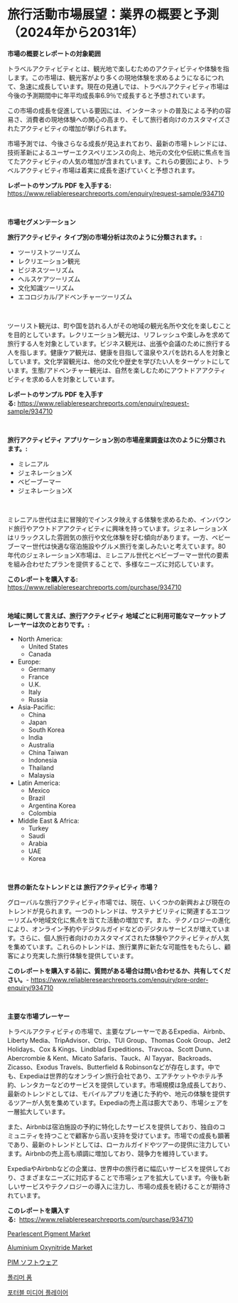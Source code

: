 <p><h1>旅行活動市場展望：業界の概要と予測（2024年から2031年）</h1></p><p><strong>市場の概要とレポートの対象範囲</strong></p>
<p><p>トラベルアクティビティとは、観光地で楽しむためのアクティビティや体験を指します。この市場は、観光客がより多くの現地体験を求めるようになるにつれて、急速に成長しています。現在の見通しでは、トラベルアクティビティ市場は今後の予測期間中に年平均成長率6.9％で成長すると予想されています。</p><p>この市場の成長を促進している要因には、インターネットの普及による予約の容易さ、消費者の現地体験への関心の高まり、そして旅行者向けのカスタマイズされたアクティビティの増加が挙げられます。</p><p>市場予測では、今後さらなる成長が見込まれており、最新の市場トレンドには、技術革新によるユーザーエクスペリエンスの向上、地元の文化や伝統に焦点を当てたアクティビティの人気の増加が含まれています。これらの要因により、トラベルアクティビティ市場は着実に成長を遂げていくと予想されます。</p></p>
<p><strong>レポートのサンプル PDF を入手する:</strong> <a href="https://www.reliableresearchreports.com/enquiry/request-sample/934710">https://www.reliableresearchreports.com/enquiry/request-sample/934710</a></p>
<p>&nbsp;</p>
<p><strong>市場セグメンテーション</strong></p>
<p><strong>旅行アクティビティ タイプ別の市場分析は次のように分類されます。:</strong></p>
<p><ul><li>ツーリストツーリズム</li><li>レクリエーション観光</li><li>ビジネスツーリズム</li><li>ヘルスケアツーリズム</li><li>文化知識ツーリズム</li><li>エコロジカル/アドベンチャーツーリズム</li></ul></p>
<p>&nbsp;</p>
<p><p>ツーリスト観光は、町や国を訪れる人がその地域の観光名所や文化を楽しむことを目的としています。レクリエーション観光は、リフレッシュや楽しみを求めて旅行する人を対象としています。ビジネス観光は、出張や会議のために旅行する人を指します。健康ケア観光は、健康を目指して温泉やスパを訪れる人を対象としています。文化学習観光は、他の文化や歴史を学びたい人をターゲットにしています。生態/アドベンチャー観光は、自然を楽しむためにアウトドアアクティビティを求める人を対象としています。</p></p>
<p><strong>レポートのサンプル PDF を入手する:</strong>&nbsp;<a href="https://www.reliableresearchreports.com/enquiry/request-sample/934710">https://www.reliableresearchreports.com/enquiry/request-sample/934710</a></p>
<p>&nbsp;</p>
<p><strong> 旅行アクティビティ アプリケーション別の市場産業調査は次のように分類されます。:</strong></p>
<p><ul><li>ミレニアル</li><li>ジェネレーションX</li><li>ベビーブーマー</li><li>ジェネレーションX</li></ul></p>
<p>&nbsp;</p>
<p><p>ミレニアル世代は主に冒険的でインスタ映えする体験を求めるため、インバウンド旅行やアウトドアアクティビティに興味を持っています。ジェネレーションXはリラックスした雰囲気の旅行や文化体験を好む傾向があります。一方、ベビーブーマー世代は快適な宿泊施設やグルメ旅行を楽しみたいと考えています。80年代のジェネレーションX市場は、ミレニアル世代とベビーブーマー世代の要素を組み合わせたプランを提供することで、多様なニーズに対応しています。</p></p>
<p><strong>このレポートを購入する:</strong>&nbsp; <a href="https://www.reliableresearchreports.com/purchase/934710">https://www.reliableresearchreports.com/purchase/934710</a></p>
<p>&nbsp;</p>
<p><strong>地域に関して言えば、旅行アクティビティ 地域ごとに利用可能なマーケットプレーヤーは次のとおりです。:</strong></p>
<p><ul>
    <li>
        North America:
        <ul>
            <li>United States</li>
            <li>Canada</li>
        </ul>
    </li>
    <li>
        Europe:
        <ul>
            <li>Germany</li>
            <li>France</li>
            <li>U.K.</li>
            <li>Italy</li>
            <li>Russia</li>
        </ul>
    </li>
    <li>
        Asia-Pacific:
        <ul>
            <li>China</li>
            <li>Japan</li>
            <li>South Korea</li>
            <li>India</li>
            <li>Australia</li>
            <li>China Taiwan</li>
            <li>Indonesia</li>
            <li>Thailand</li>
            <li>Malaysia</li>
        </ul>
    </li>
    <li>
        Latin America:
        <ul>
            <li>Mexico</li>
            <li>Brazil</li>
            <li>Argentina Korea</li>
            <li>Colombia</li>
        </ul>
    </li>
    <li>
        Middle East & Africa:
        <ul>
            <li>Turkey</li>
            <li>Saudi</li>
            <li>Arabia</li>
            <li>UAE</li>
            <li>Korea</li>
        </ul>
    </li>
    </ul></p>
<p>&nbsp;</p>
<p><strong>世界の新たなトレンドとは 旅行アクティビティ 市場？</strong></p>
<p><p>グローバルな旅行アクティビティ市場では、現在、いくつかの新興および現在のトレンドが見られます。一つのトレンドは、サステナビリティに関連するエコツーリズムや地域文化に焦点を当てた活動の増加です。また、テクノロジーの進化により、オンライン予約やデジタルガイドなどのデジタルサービスが増えています。さらに、個人旅行者向けのカスタマイズされた体験やアクティビティが人気を集めています。これらのトレンドは、旅行業界に新たな可能性をもたらし、顧客により充実した旅行体験を提供しています。</p></p>
<p><strong>このレポートを購入する前に、質問がある場合は問い合わせるか、共有してください。</strong>- <a href="https://www.reliableresearchreports.com/enquiry/pre-order-enquiry/934710">https://www.reliableresearchreports.com/enquiry/pre-order-enquiry/934710</a></p>
<p>&nbsp;</p>
<p><strong>主要な市場プレーヤー</strong></p>
<p><p>トラベルアクティビティの市場で、主要なプレーヤーであるExpedia、Airbnb、Liberty Media、TripAdvisor、Ctrip、TUI Group、Thomas Cook Group、Jet2 Holidays、Cox & Kings、Lindblad Expeditions、Travcoa、Scott Dunn、Abercrombie & Kent、Micato Safaris、Tauck、Al Tayyar、Backroads、Zicasso、Exodus Travels、Butterfield & Robinsonなどが存在します。中でも、Expediaは世界的なオンライン旅行会社であり、エアチケットやホテル予約、レンタカーなどのサービスを提供しています。市場規模は急成長しており、最新のトレンドとしては、モバイルアプリを通じた予約や、地元の体験を提供するツアーが人気を集めています。Expediaの売上高は膨大であり、市場シェアを一層拡大しています。</p><p>また、Airbnbは宿泊施設の予約に特化したサービスを提供しており、独自のコミュニティを持つことで顧客から高い支持を受けています。市場での成長も顕著であり、最新のトレンドとしては、ローカルガイドやツアーの提供に注力しています。Airbnbの売上高も順調に増加しており、競争力を維持しています。</p><p>ExpediaやAirbnbなどの企業は、世界中の旅行者に幅広いサービスを提供しており、さまざまなニーズに対応することで市場シェアを拡大しています。今後も新しいサービスやテクノロジーの導入に注力し、市場の成長を続けることが期待されています。</p></p>
<p><strong>このレポートを購入する:</strong>&nbsp;&nbsp;<a href="https://www.reliableresearchreports.com/purchase/934710">https://www.reliableresearchreports.com/purchase/934710</a></p>
<p><p><a href="https://meowing-lemming-dd3.notion.site/Pearlescent-Pigment-Market-Research-Report-Unlocks-Analysis-on-the-Market-Financial-Status-Market-S-34c1c278fcaf4eaa8c184cb64e57492b">Pearlescent Pigment Market</a></p><p><a href="https://view.publitas.com/reportprime-1/aluminium-oxynitride-market-research-report-unlocks-analysis-on-the-market-financial-status-market-size-and-market-revenue-upto-2031/">Aluminium Oxynitride Market</a></p><p><a href="https://medium.com/@sandeepayare180/pim-product-information-management-%E3%82%BD%E3%83%95%E3%83%88%E3%82%A6%E3%82%A7%E3%82%A2%E5%B8%82%E5%A0%B4-%E7%AB%B6%E4%BA%89%E5%88%86%E6%9E%90-%E5%B8%82%E5%A0%B4%E5%8B%95%E5%90%91%E3%81%8A%E3%82%88%E3%81%B32031%E5%B9%B4%E3%81%BE%E3%81%A7%E3%81%AE%E4%BA%88%E6%B8%AC-fdb9226ab29b">PIM ソフトウェア</a></p><p><a href="https://medium.com/@goicoevgovidph/%EA%B3%A0%EB%B6%84%EC%9E%90-%ED%8F%BC-%EC%8B%9C%EC%9E%A5%EC%9D%80-%EC%8B%9C%EC%9E%A5-%EC%A0%90%EC%9C%A0%EC%9C%A8-%ED%81%AC%EA%B8%B0-%EB%B0%8F-2031%EB%85%84%EA%B9%8C%EC%A7%80-%EC%98%88%EC%83%81%EB%90%98%EB%8A%94-%EC%98%88%EC%B8%A1%EC%97%90-%EC%B4%88%EC%A0%90%EC%9D%84-%EB%A7%9E%EC%B6%A5%EB%8B%88%EB%8B%A4-0d9f7d720b5e">폴리머 폼</a></p><p><a href="https://medium.com/@goicoevgovidph/%ED%9C%B4%EB%8C%80%EC%9A%A9-%EB%AF%B8%EB%94%94%EC%96%B4-%ED%94%8C%EB%A0%88%EC%9D%B4%EC%96%B4-%EC%8B%9C%EC%9E%A5-%EC%8B%9C%EC%9E%A5-%EC%A0%90%EC%9C%A0%EC%9C%A8-%EC%8B%9C%EC%9E%A5-%EB%8F%99%ED%96%A5-%EB%B0%8F-%EB%AF%B8%EB%9E%98-%EC%84%B1%EC%9E%A5-%ED%83%90%EC%83%89-2e69e0c03bbf">포터블 미디어 플레이어</a></p></p>